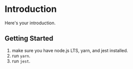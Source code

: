 # Introduction

Here's your introduction.

## Getting Started

1. make sure you have node.js LTS, yarn, and jest installed.
2. run `yarn`.
3. run `jest`.
